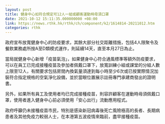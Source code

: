 ```yaml
---
layout: post
title: 健身中心如符合規定可12人一組或顧客運動時毋須口罩
date: 2021-10-12 15:11:35.000000000 +08:00
link: https://news.rthk.hk/rthk/ch/component/k2/1614814-20211012.htm
categories: rthk
---
```


政府宣布放寬健身中心的防疫要求，其餘大部分社交距離措施，包括4人限聚令及餐飲業務處所按A至D類模式運作，則延續14天，直至本月27日為止。

當局就健身中心新增「疫苗氣泡」，如果健身中心符合通風標準等額外防疫要求，可以在員工已完成接種疫苗及參加者佩戴口罩下，放寬訓練小組或課堂的分組人數上限至12人，有關要求包括房間內換氣量須達到每小時至少6次或已按實際情況加裝符合指定規格的空氣淨化設備，並於當眼位置展示註冊專門承建商發出的證明書。

另外，如果所有員工及使用者均已完成接種疫苗，則容許顧客在運動時毋須佩戴口罩，使用者進入健身中心前必須使用「安心出行」流動應用程式。 

政府呼籲仍未接種疫苗市民，特別是感染新冠病毒後死亡風險極高的長者、長期病患者及其他免疫力較弱人士，在本港第五波疫情來臨前，盡早接種疫苗。
